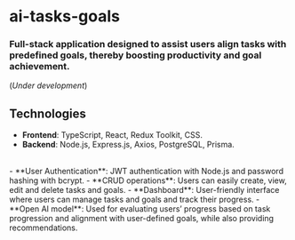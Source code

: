 # ai-tasks-goals

### Full-stack application designed to assist users align tasks with predefined goals, thereby boosting productivity and goal achievement.

(*Under development*)

## Technologies
- **Frontend**: TypeScript, React, Redux Toolkit, CSS.
- **Backend**: Node.js, Express.js, Axios, PostgreSQL, Prisma.
<br/>
- **User Authentication**: JWT authentication with Node.js and password hashing with bcrypt.
- **CRUD operations**:  Users can easily create, view, edit and delete tasks and goals.
- **Dashboard**:  User-friendly interface where users can manage tasks and goals and track their
progress.
- **Open AI model**: Used for evaluating users’ progress based on task progression and alignment with
user-defined goals, while also providing recommendations.